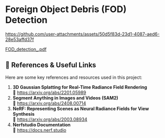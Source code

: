 # Foreign Object Debris (FOD) Detection



https://github.com/user-attachments/assets/50d5f83d-23d1-4087-aed6-28e53affd37f


[FOD_detection_.pdf](https://github.com/user-attachments/files/19060479/FOD_detection_.pdf)

## 🔗 References & Useful Links

Here are some key references and resources used in this project:

1. **3D Gaussian Splatting for Real-Time Radiance Field Rendering**  
   📄 https://arxiv.org/abs/2201.05989
2. **Segment Anything in Images and Videos (SAM2)**  
   📄 https://arxiv.org/abs/2408.00714
3. **NeRF: Representing Scenes as Neural Radiance Fields for View Synthesis**  
   📄 https://arxiv.org/abs/2003.08934
4. **Nerfstudio Documentation**  
   📖 https://docs.nerf.studio




